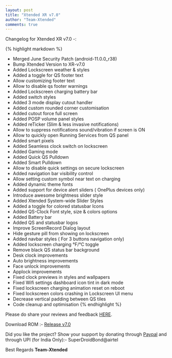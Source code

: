 ```yaml
---
layout: post
title: "Xtended XR v7.0"
author: "Team-Xtended"
comments: true
---
```

Changelog for Xtended XR v7.0 -:

{% highlight markdown %}
* Merged June Security Patch (android-11.0.0_r38)
* Bump Xtended Version to XR-v7.0
* Added Lockscreen weather & styles
* Added a toggle for QS footer text
* Allow customizing footer text
* Allow to disable qs footer warnings
* Added Lockscreen charging battery bar
* Added switch styles
* Added 3 mode display cutout handler
* Added custom rounded corner customisation
* Added cutout force full screen
* Added POSP volume panel styles
* Added reTicker (Slim & less invasive notifications)
* Allow to suppress notifications sound/vibration if screen is ON
* Allow to quickly open Running Services from QS panel
* Added smart pixels
* Added Seamless clock switch on lockscreen
* Added Gaming mode
* Added Quick QS Pulldown
* Added Smart Pulldown
* Allow to disable quick settings on secure lockscreen
* Added navigation bar visibility control
* Allow setting custom symbol near text on charging
* Added dynamic theme fonts
* Added support for device alert sliders ( OnePlus devices only)
* Introduce awesome brightness slider style
* Added Xtended System-wide Slider Styles
* Added a toggle for colored statusbar Icons
* Added QS-Clock Font style, size & colors options
* Added Battery bar
* Added QS and statusbar logos
* Improve ScreenRecord Dialog layout
* Hide gesture pill from showing on lockscreen
* Added navbar styles ( For 3 buttons navigation only)
* Added lockscreen charging °F/°C toggle
* Remove black QS status bar background
* Desk clock improvements
* Auto brightness improvements
* Face unlock improvements
* Applock improvements
* Fixed clock previews in styles and wallpapers
* Fixed Wifi settings dashboard icon tint in dark mode
* Fixed lockscreen charging animation reset on reboot
* Fixed lockscreen colors crashing in Lockscreen UI menu
* Decrease vertical padding between QS tiles
* Code cleanup and optimisation
{% endhighlight %}

Please do share your reviews and feedback [HERE](https://sourceforge.net/projects/xtended/reviews). 

Download ROM :- [Release v7.0](https://downloads.msmxtended.org/) 

Did you like the project? Show your support by donating through [Paypal](https://www.paypal.me/superdroidbond) and  through UPI (for India Only):- SuperDroidBond@airtel

Best Regards
**Team-Xtended**
